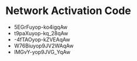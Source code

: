 # Network Activation Code
* 5EGrFuyop-ko4igqAw
* t9paXuyop-kq_28qAw
* -4fTAOyop-kZVEAqAw
* W76Biuyop9JV2WAqAw
* lMGvY-yop9JVG_YqAw